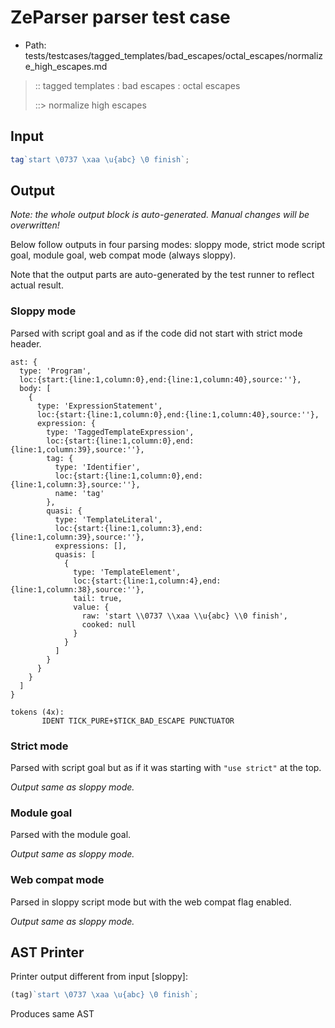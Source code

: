 # ZeParser parser test case

- Path: tests/testcases/tagged_templates/bad_escapes/octal_escapes/normalize_high_escapes.md

> :: tagged templates : bad escapes : octal escapes
>
> ::> normalize high escapes

## Input

`````js
tag`start \0737 \xaa \u{abc} \0 finish`;
`````

## Output

_Note: the whole output block is auto-generated. Manual changes will be overwritten!_

Below follow outputs in four parsing modes: sloppy mode, strict mode script goal, module goal, web compat mode (always sloppy).

Note that the output parts are auto-generated by the test runner to reflect actual result.

### Sloppy mode

Parsed with script goal and as if the code did not start with strict mode header.

`````
ast: {
  type: 'Program',
  loc:{start:{line:1,column:0},end:{line:1,column:40},source:''},
  body: [
    {
      type: 'ExpressionStatement',
      loc:{start:{line:1,column:0},end:{line:1,column:40},source:''},
      expression: {
        type: 'TaggedTemplateExpression',
        loc:{start:{line:1,column:0},end:{line:1,column:39},source:''},
        tag: {
          type: 'Identifier',
          loc:{start:{line:1,column:0},end:{line:1,column:3},source:''},
          name: 'tag'
        },
        quasi: {
          type: 'TemplateLiteral',
          loc:{start:{line:1,column:3},end:{line:1,column:39},source:''},
          expressions: [],
          quasis: [
            {
              type: 'TemplateElement',
              loc:{start:{line:1,column:4},end:{line:1,column:38},source:''},
              tail: true,
              value: {
                raw: 'start \\0737 \\xaa \\u{abc} \\0 finish',
                cooked: null
              }
            }
          ]
        }
      }
    }
  ]
}

tokens (4x):
       IDENT TICK_PURE+$TICK_BAD_ESCAPE PUNCTUATOR
`````

### Strict mode

Parsed with script goal but as if it was starting with `"use strict"` at the top.

_Output same as sloppy mode._

### Module goal

Parsed with the module goal.

_Output same as sloppy mode._

### Web compat mode

Parsed in sloppy script mode but with the web compat flag enabled.

_Output same as sloppy mode._

## AST Printer

Printer output different from input [sloppy]:

````js
(tag)`start \0737 \xaa \u{abc} \0 finish`;
````

Produces same AST
